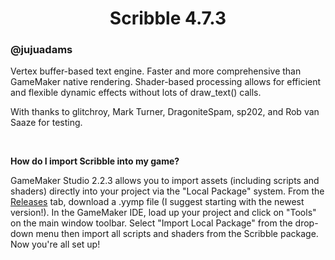 <h1 align="center">Scribble 4.7.3</h1>

### @jujuadams

Vertex buffer-based text engine. Faster and more comprehensive than GameMaker native rendering. Shader-based processing allows for efficient and flexible dynamic effects without lots of draw_text() calls.

With thanks to glitchroy, Mark Turner, DragoniteSpam, sp202, and Rob van Saaze for testing.

&nbsp;

**How do I import Scribble into my game?**

GameMaker Studio 2.2.3 allows you to import assets (including scripts and shaders) directly into your project via the "Local Package" system. From the [Releases](https://github.com/JujuAdams/scribble/releases) tab, download a .yymp file (I suggest starting with the newest version!). In the GameMaker IDE, load up your project and click on "Tools" on the main window toolbar. Select "Import Local Package" from the drop-down menu then import all scripts and shaders from the Scribble package. Now you're all set up!
